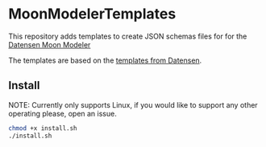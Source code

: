 # MoonModelerTemplates

This repository adds templates to create JSON schemas files for for the [Datensen Moon Modeler](https://www.datensen.com/data-modeling/moon-modeler-for-databases.html)

The templates are based on the [templates from Datensen](https://github.com/datensen/Templates-for-data-modeling-tools).

## Install

NOTE: Currently only supports Linux, if you would like to support any other operating please, open an issue.

```bash
chmod +x install.sh
./install.sh
```